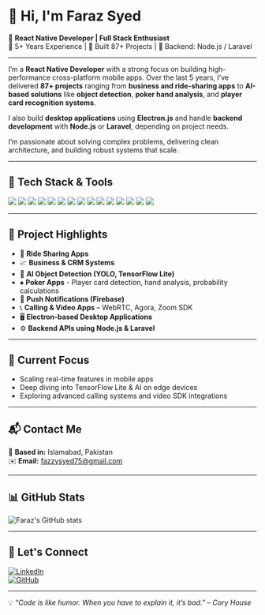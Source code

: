 # 👋 Hi, I'm Faraz Syed

🎯 **React Native Developer | Full Stack Enthusiast**  
💼 5+ Years Experience | 🚀 Built 87+ Projects | 🔧 Backend: Node.js / Laravel

---

I’m a **React Native Developer** with a strong focus on building high-performance cross-platform mobile apps. Over the last 5 years, I’ve delivered **87+ projects** ranging from **business and ride-sharing apps** to **AI-based solutions** like **object detection**, **poker hand analysis**, and **player card recognition systems**.

I also build **desktop applications** using **Electron.js** and handle **backend development** with **Node.js** or **Laravel**, depending on project needs.

I’m passionate about solving complex problems, delivering clean architecture, and building robust systems that scale.

---

## 🧠 Tech Stack & Tools

<p align="left">
  <img src="https://img.shields.io/badge/React_Native-20232A?style=for-the-badge&logo=react&logoColor=61DAFB" />
  <img src="https://img.shields.io/badge/JavaScript-F7DF1E?style=for-the-badge&logo=javascript&logoColor=black" />
  <img src="https://img.shields.io/badge/TypeScript-007ACC?style=for-the-badge&logo=typescript&logoColor=white" />
  <img src="https://img.shields.io/badge/Node.js-339933?style=for-the-badge&logo=node-dot-js&logoColor=white" />
  <img src="https://img.shields.io/badge/Laravel-F55247?style=for-the-badge&logo=laravel&logoColor=white" />
  <img src="https://img.shields.io/badge/Firebase-ffca28?style=for-the-badge&logo=firebase&logoColor=black" />
  <img src="https://img.shields.io/badge/Electron-47848F?style=for-the-badge&logo=electron&logoColor=white" />
  <img src="https://img.shields.io/badge/TensorFlow-FF6F00?style=for-the-badge&logo=tensorflow&logoColor=white" />
  <img src="https://img.shields.io/badge/YOLO-000000?style=for-the-badge&logo=yolo&logoColor=white" />
  <img src="https://img.shields.io/badge/WebRTC-333333?style=for-the-badge&logo=webrtc&logoColor=white" />
  <img src="https://img.shields.io/badge/Agora-099DFD?style=for-the-badge&logo=data:image/svg+xml;base64,...&logoColor=white" />
  <img src="https://img.shields.io/badge/Zoom-2D8CFF?style=for-the-badge&logo=zoom&logoColor=white" />
  <img src="https://img.shields.io/badge/PostgreSQL-4169E1?style=for-the-badge&logo=postgresql&logoColor=white" />
  <img src="https://img.shields.io/badge/MongoDB-4EA94B?style=for-the-badge&logo=mongodb&logoColor=white" />
  <img src="https://img.shields.io/badge/MySQL-00758F?style=for-the-badge&logo=mysql&logoColor=white" />
</p>

---

## 🌟 Project Highlights

- 🚗 **Ride Sharing Apps**  
- 📈 **Business & CRM Systems**  
- 🤖 **AI Object Detection (YOLO, TensorFlow Lite)**  
- ♠️ **Poker Apps** - Player card detection, hand analysis, probability calculations  
- 📲 **Push Notifications (Firebase)**  
- 📞 **Calling & Video Apps** – WebRTC, Agora, Zoom SDK  
- 🖥️ **Electron-based Desktop Applications**  
- ⚙️ **Backend APIs using Node.js & Laravel**

---

## 🚀 Current Focus

- Scaling real-time features in mobile apps  
- Deep diving into TensorFlow Lite & AI on edge devices  
- Exploring advanced calling systems and video SDK integrations

---

## 📬 Contact Me

📍 **Based in:** Islamabad, Pakistan  
✉️ **Email:** fazzysyed75@gmail.com

---

## 📊 GitHub Stats

![Faraz's GitHub stats](https://github-readme-stats.vercel.app/api?username=YourGitHubUsername&show_icons=true&theme=radical)

---

## 🔗 Let's Connect

[![LinkedIn](https://img.shields.io/badge/-LinkedIn-blue?style=flat-square&logo=Linkedin&logoColor=white)](https://linkedin.com/in/YourLinkedInProfile)  
[![GitHub](https://img.shields.io/badge/-GitHub-black?style=flat-square&logo=github&logoColor=white)](https://github.com/YourGitHubUsername)

---

💡 *“Code is like humor. When you have to explain it, it’s bad.” – Cory House*
